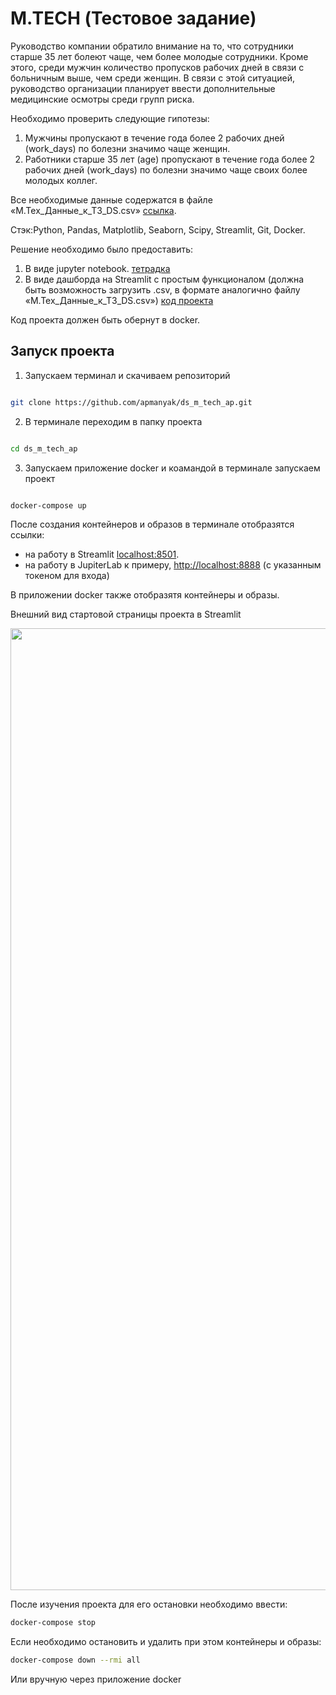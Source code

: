 # M.TECH (Тестовое задание)

Руководство компании обратило внимание на то, что сотрудники старше 35 лет болеют чаще, чем более молодые сотрудники. Кроме этого, среди мужчин количество пропусков рабочих дней в связи с больничным выше, чем среди женщин. В связи с этой ситуацией, руководство организации планирует ввести дополнительные медицинские осмотры среди групп риска.

Необходимо проверить следующие гипотезы:
1) Мужчины пропускают в течение года более 2 рабочих дней (work_days) по болезни значимо чаще женщин.
2) Работники старше 35 лет (age) пропускают в течение года более 2 рабочих дней (work_days) по болезни значимо чаще своих более молодых коллег.

Все необходимые данные содержатся в файле «М.Тех_Данные_к_ТЗ_DS.csv» [ссылка](https://github.com/apmanyak/ds_m_tech_ap/tree/main/data).

Стэк:Python, Pandas, Matplotlib, Seaborn, Scipy, Streamlit, Git, Docker.

Решение необходимо было предоставить:
1) В виде jupyter notebook. [тетрадка](https://github.com/apmanyak/ds_m_tech_ap/tree/main/ipynb)
2) В виде дашборда на Streamlit с простым функционалом (должна быть возможность загрузить .csv, в формате аналогично файлу «М.Тех_Данные_к_ТЗ_DS.csv») [код проекта](https://github.com/apmanyak/ds_m_tech_ap/tree/main/app)

Код проекта должен быть обернут в docker.


## Запуск проекта 

1. Запускаем терминал и скачиваем репозиторий
   
```bash

git clone https://github.com/apmanyak/ds_m_tech_ap.git

```

2. В терминале переходим в папку проекта
   
```bash

cd ds_m_tech_ap

```

3. Запускаем приложение docker и коамандой в терминале запускаем проект
   
```bash

docker-compose up

```

После создания контейнеров и образов в терминале отобразятся ссылки:
- на работу в Streamlit [localhost:8501](http://localhost:8501). 
- на работу в JupiterLab к примеру, [http://localhost:8888](http://localhost:8888) (с указанным токеном для входа) 

В приложении docker также отобразятя контейнеры и образы.


Внешний вид стартовой страницы проекта в Streamlit

<p align="center">
  <img width="1539" alt="Снимок экрана 2023-12-17 в 16 50 21" src="https://github.com/apmanyak/ds_m_tech_ap/assets/132745728/704e1e0d-454c-4eeb-88fe-d2ce51e453c4">
</p>

После изучения проекта для его остановки необходимо ввести:

```bash
docker-compose stop
```

Если необходимо остановить и удалить при этом контейнеры и образы:

```bash
docker-compose down --rmi all
```

Или вручную через приложение docker
